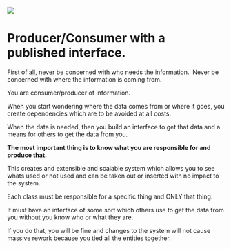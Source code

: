 ![](https://files.slack.com/files-pri/T01APDQLTAP-F01PXDLATPW/image.png)

# Producer/Consumer with a published interface.

First of all, never be concerned with who needs the information.  Never be concerned with where the information is coming from.  

You are consumer/producer of information.  

When you start wondering where the data comes from or where it goes, you create dependencies which are to be avoided at all costs.

When the data is needed, then you build an interface to get that data and a means for others to get the data from you.

**The most important thing is to know what you are responsible for and produce that.**

This creates and extensible and scalable system which allows you to see whats used or not used and can be taken out or inserted with no impact to the system.

Each class must be responsible for a specific thing and ONLY that thing.

It must have an interface of some sort which others use to get the data from you without you know who or what they are.

If you do that, you will be fine and changes to the system will not cause massive rework because you tied all the entities together.

